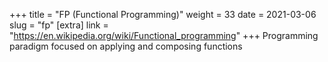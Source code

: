 +++
title = "FP (Functional Programming)"
weight = 33
date = 2021-03-06
slug = "fp"
[extra]
link = "https://en.wikipedia.org/wiki/Functional_programming"
+++
Programming paradigm focused on applying and composing functions

